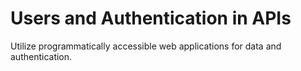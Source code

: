 # Users and Authentication in APIs

Utilize programmatically accessible web applications for data and authentication.

